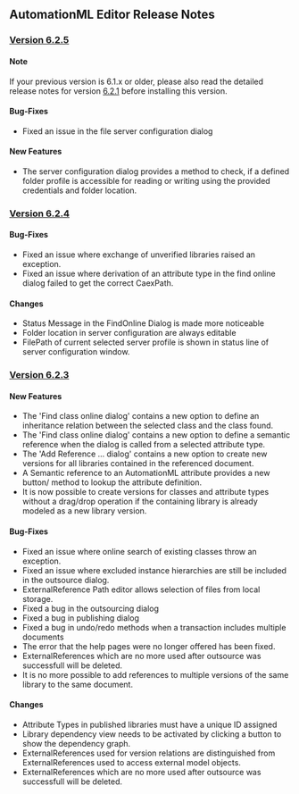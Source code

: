 ﻿
## AutomationML Editor Release Notes

### [Version 6.2.5](https://github.com/AutomationML/AutomationMLEditor/releases/tag/v6.2.5) 

#### Note
If your previous version is 6.1.x or older, please also read the detailed release notes for version [6.2.1](https://github.com/AutomationML/AutomationMLEditor/releases/tag/v6.2.1) before installing this version.

#### Bug-Fixes
- Fixed an issue in the file server configuration dialog

#### New Features
- The server configuration dialog provides a method to check, if a defined folder profile is accessible for reading or writing using the provided credentials and folder location.

### [Version 6.2.4](https://github.com/AutomationML/AutomationMLEditor/releases/tag/v6.2.4) 

#### Bug-Fixes
- Fixed an issue where exchange of unverified libraries raised an exception.
- Fixed an issue where derivation of an attribute type in the find online dialog failed to get the correct CaexPath.

#### Changes
- Status Message in the FindOnline Dialog is made more noticeable
- Folder location in server configuration are always editable
- FilePath of current selected server profile is shown in status line of server configuration window.

### [Version 6.2.3](https://github.com/AutomationML/AutomationMLEditor/releases/tag/v6.2.3) 

#### New Features
- The 'Find class online dialog' contains a new option to define an inheritance relation between the selected class and the class found.
- The 'Find class online dialog' contains a new option to define a semantic reference when the dialog is called from a selected attribute type.
- The 'Add Reference ... dialog' contains a new option to create new versions for all libraries contained in the referenced document.
- A Semantic reference to an AutomationML attribute provides a new button/ method to lookup the attribute definition.
- It is now possible to create versions for classes and attribute types without a drag/drop operation if the containing library is already modeled as a new library version.

#### Bug-Fixes
- Fixed an issue where online search of existing classes throw an exception.
- Fixed an issue where excluded instance hierarchies are still be included in the outsource dialog.
- ExternalReference Path editor allows selection of files from local storage.
- Fixed a bug in the outsourcing dialog
- Fixed a bug in publishing dialog
- Fixed a bug in undo/redo methods when a transaction includes multiple documents
- The error that the help pages were no longer offered has been fixed.
- ExternalReferences which are no more used after outsource was successfull will be deleted.
- It is no more possible to add references to multiple versions of the same library to the same document.

#### Changes
- Attribute Types in published libraries must have a unique ID assigned
- Library dependency view needs to be activated by clicking a button to show the dependency graph.
- ExternalReferences used for version relations are distinguished from ExternalReferences used to access external model objects.
- ExternalReferences which are no more used after outsource was successfull will be deleted.
